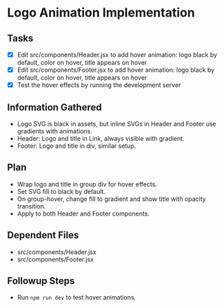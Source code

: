 # Logo Animation Implementation

## Tasks

- [x] Edit src/components/Header.jsx to add hover animation: logo black by default, color on hover, title appears on hover
- [x] Edit src/components/Footer.jsx to add hover animation: logo black by default, color on hover, title appears on hover
- [x] Test the hover effects by running the development server

## Information Gathered

- Logo SVG is black in assets, but inline SVGs in Header and Footer use gradients with animations.
- Header: Logo and title in Link, always visible with gradient.
- Footer: Logo and title in div, similar setup.

## Plan

- Wrap logo and title in group div for hover effects.
- Set SVG fill to black by default.
- On group-hover, change fill to gradient and show title with opacity transition.
- Apply to both Header and Footer components.

## Dependent Files

- src/components/Header.jsx
- src/components/Footer.jsx

## Followup Steps

- Run `npm run dev` to test hover animations.

